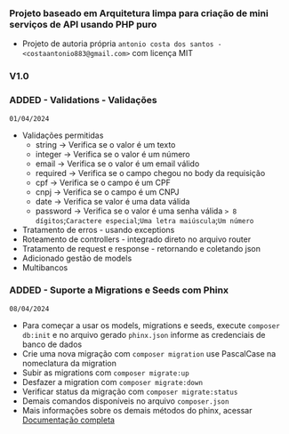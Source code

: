 ### Projeto baseado em Arquitetura limpa para criação de mini serviços de API usando PHP puro

- Projeto de autoria própria `antonio costa dos santos - <costaantonio883@gmail.com>` com licença MIT

### V1.0

### ADDED - Validations - Validações
`01/04/2024`
* Validações permitidas
    * string  -> Verifica se o valor é um texto
    * integer -> Verifica se o valor é um número
    * email   -> Verifica se o valor é um email válido
    * required -> Verifica se o campo chegou no body da requisição
    * cpf -> Verifica se o campo é um CPF
    * cnpj -> Verifica se o campo é um CNPJ
    * date -> Verifica se valor é uma data válida
    * password -> Verifica se o valor é uma senha válida `> 8 dígitos`;`Caractere especial`;`Uma letra maiúscula`;`Um número`
* Tratamento de erros - usando exceptions
* Roteamento de controllers - integrado direto no arquivo router
* Tratamento de request e response - retornando e coletando json
* Adicionado gestão de models 
* Multibancos

### ADDED - Suporte a Migrations e Seeds com Phinx
`08/04/2024`
* Para começar a usar os models, migrations e seeds, execute `composer db:init` e no arquivo gerado `phinx.json` informe as credenciais de banco de dados
* Crie uma nova migração com `composer migration` use PascalCase na nomeclatura da migration
* Subir as migrations com `composer migrate:up`
* Desfazer a migration com `composer migrate:down`
* Verificar status da migração com `composer migrate:status`
* Demais comandos disponíveis no arquivo `composer.json`
* Mais informações sobre os demais métodos do phinx, acessar [Documentação completa](https://book.cakephp.org/phinx/0/en/migrations.html#custom-column-types-default-values)

